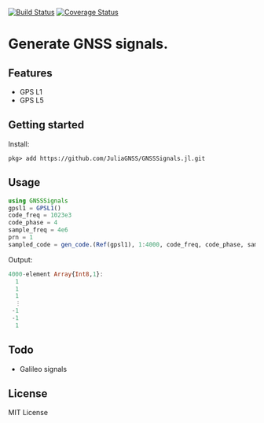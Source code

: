 [![Build Status](https://travis-ci.org/JuliaGNSS/GNSSSignals.jl.svg?branch=master)](https://travis-ci.org/JuliaGNSS/GNSSSignals.jl)
[![Coverage Status](https://coveralls.io/repos/github/JuliaGNSS/GNSSSignals.jl/badge.svg?branch=master)](https://coveralls.io/github/JuliaGNSS/GNSSSignals.jl?branch=master)

# Generate GNSS signals.

## Features

* GPS L1
* GPS L5

## Getting started

Install:
```julia-repl
pkg> add https://github.com/JuliaGNSS/GNSSSignals.jl.git
```

## Usage

```julia
using GNSSSignals
gpsl1 = GPSL1()
code_freq = 1023e3
code_phase = 4
sample_freq = 4e6
prn = 1
sampled_code = gen_code.(Ref(gpsl1), 1:4000, code_freq, code_phase, sample_freq, prn)
```
Output:
```julia
4000-element Array{Int8,1}:
  1
  1
  1
  ⋮
 -1
 -1
  1
```

## Todo

* Galileo signals

## License

MIT License
